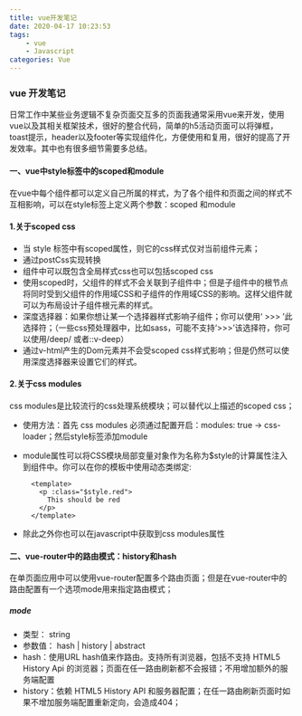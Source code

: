```yaml
---
title: vue开发笔记
date: 2020-04-17 10:23:53
tags: 
    - vue 
    - Javascript
categories: Vue
---
```

### vue 开发笔记
日常工作中某些业务逻辑不复杂页面交互多的页面我通常采用vue来开发，使用vue以及其相关框架技术，很好的整合代码，简单的h5活动页面可以将弹框，toast提示，header以及footer等实现组件化，方便使用和复用，很好的提高了开发效率。其中也有很多细节需要多总结。
<!--more-->
#### 一、vue中style标签中的scoped和module
在vue中每个组件都可以定义自己所属的样式，为了各个组件和页面之间的样式不互相影响，可以在style标签上定义两个参数：scoped 和module
#### 1.关于scoped css

- 当 style 标签中有scoped属性，则它的css样式仅对当前组件元素；
- 通过postCss实现转换
- 组件中可以既包含全局样式css也可以包括scoped css
- 使用scoped时，父组件的样式不会关联到子组件中；但是子组件中的根节点将同时受到父组件的作用域CSS和子组件的作用域CSS的影响。这样父组件就可以为布局设计子组件根元素的样式。
- 深度选择器：如果你想让某一个选择器样式影响子组件；你可以使用‘ >>> ’此选择符；（一些css预处理器中，比如sass，可能不支持‘>>>’该选择符，你可以使用/deep/ 或者::v-deep）
- 通过v-html产生的Dom元素并不会受scoped css样式影响；但是仍然可以使用深度选择器来设置它们的样式。

#### 2.关于css modules
css modules是比较流行的css处理系统模块；可以替代以上描述的scoped css；

- 使用方法：首先 css modules 必须通过配置开启：modules: true -> css-loader；然后style标签添加module

- module属性可以将CSS模块局部变量对象作为名称为$style的计算属性注入到组件中。你可以在你的模板中使用动态类绑定:

        <template>
          <p :class="$style.red">
            This should be red
          </p>
        </template>

- 除此之外你也可以在javascript中获取到css modules属性

#### 二、vue-router中的路由模式：history和hash
在单页面应用中可以使用vue-router配置多个路由页面；但是在vue-router中的路由配置有一个选项mode用来指定路由模式；
##### mode
- 类型： string
- 参数值： hash | history | abstract
- hash：使用URL hash值来作路由。支持所有浏览器，包括不支持 HTML5 History Api 的浏览器；页面在任一路由刷新都不会报错；不用增加额外的服务端配置
- history：依赖 HTML5 History API 和服务器配置；在任一路由刷新页面时如果不增加服务端配置重新定向，会造成404；